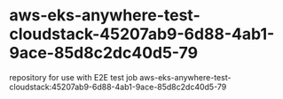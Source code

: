 # aws-eks-anywhere-test-cloudstack-45207ab9-6d88-4ab1-9ace-85d8c2dc40d5-79
repository for use with E2E test job aws-eks-anywhere-test-cloudstack:45207ab9-6d88-4ab1-9ace-85d8c2dc40d5-79
